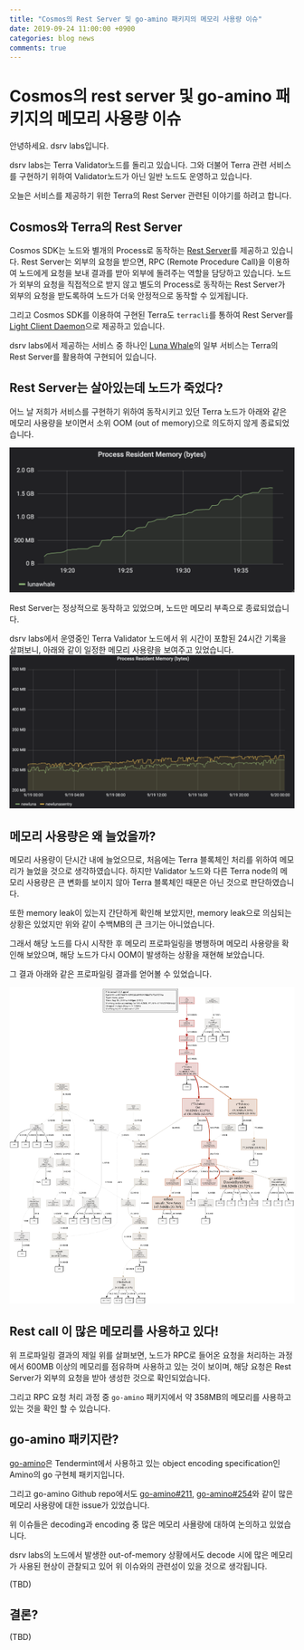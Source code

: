 ```yaml
---
title: "Cosmos의 Rest Server 및 go-amino 패키지의 메모리 사용량 이슈"
date: 2019-09-24 11:00:00 +0900
categories: blog news
comments: true
---
```

# Cosmos의 rest server 및 go-amino 패키지의 메모리 사용량 이슈

안녕하세요. dsrv labs입니다.

dsrv labs는 Terra Validator노드를 돌리고 있습니다.
그와 더불어 Terra 관련 서비스를 구현하기 위하여 Validator노드가 아닌 일반 노드도 운영하고 있습니다. 

오늘은 서비스를 제공하기 위한 Terra의 Rest Server 관련된 이야기를 하려고 합니다.

## Cosmos와 Terra의 Rest Server

Cosmos SDK는 노드와 별개의 Process로 동작하는 [Rest Server](https://cosmos.network/docs/clients/service-providers.html#setting-up-the-rest-server)를 제공하고 있습니다. 
Rest Server는 외부의 요청을 받으면, RPC (Remote Procedure Call)을 이용하여 노드에게 요청을 보내 결과를 받아 외부에 돌려주는 역할을 담당하고 있습니다.
노드가 외부의 요청을 직접적으로 받지 않고 별도의 Process로 동작하는 Rest Server가 외부의 요청을 받도록하여 노드가 더욱 안정적으로 동작할 수 있게됩니다.

그리고 Cosmos SDK를 이용하여 구현된 Terra도 `terracli`를 통하여 Rest Server를 [Light Client Daemon](https://docs.terra.money/guide/light-client)으로 제공하고 있습니다.

dsrv labs에서 제공하는 서비스 중 하나인 [Luna Whale](https://www.lunawhale.com/)의 일부 서비스는 Terra의 Rest Server를 활용하여 구현되어 있습니다.

## Rest Server는 살아있는데 노드가 죽었다? 

어느 날 저희가 서비스를 구현하기 위하여 동작시키고 있던 Terra 노드가 아래와 같은 메모리 사용량을 보이면서 소위 OOM (out of memory)으로 의도하지 않게 종료되었습니다.

<img src="../posts_attachment/20190924-lunawhale.png">

Rest Server는 정상적으로 동작하고 있었으며, 노드만 메모리 부족으로 종료되었습니다.

dsrv labs에서 운영중인 Terra Validator 노드에서 위 시간이 포함된 24시간 기록을 살펴보니, 아래와 같이  일정한 메모리 사용량을 보여주고 있었습니다.
<img src="../posts_attachment/20190924-validator-normal.png">

## 메모리 사용량은 왜 늘었을까?

메모리 사용량이 단시간 내에 늘었으므로, 처음에는 Terra 블록체인 처리를 위하여 메모리가 늘었을 것으로 생각하였습니다.
하지만 Validator 노드와 다른 Terra node의 메모리 사용량은 큰 변화를 보이지 않아 Terra 블록체인 때문은 아닌 것으로 판단하였습니다.

또한 memory leak이 있는지 간단하게 확인해 보았지만, memory leak으로 의심되는 상황은 있었지만 위와 같이 수백MB의 큰 크기는 아니었습니다.

그래서 해당 노드를 다시 시작한 후 메모리 프로파일링을 병행하며 메모리 사용량을 확인해 보았으며, 해당 노드가 다시 OOM이 발생하는 상황을 재현해 보았습니다.

그 결과 아래와 같은 프로파일링 결과를 얻어볼 수 있었습니다.

<img src="../posts_attachment/20190924-memprofile.png">

## Rest call 이 많은 메모리를 사용하고 있다!

위 프로파일링 결과의 제일 위를 살펴보면, 노드가 RPC로 들어온 요청을 처리하는 과정에서 600MB 이상의 메모리를 점유하며 사용하고 있는 것이 보이며, 해당 요청은 Rest Server가 외부의 요청을 받아 생성한 것으로 확인되었습니다.

그리고 RPC 요청 처리 과정 중 `go-amino` 패키지에서 약 358MB의 메모리를 사용하고 있는 것을 확인 할 수 있습니다.

## go-amino 패키지란?

[go-amino](https://github.com/tendermint/go-amino)은 Tendermint에서 사용하고 있는 object encoding specification인 Amino의 go 구현체 패키지입니다.

그리고 go-amino Github repo에서도 [go-amino#211](https://github.com/tendermint/go-amino/issues/211), [go-amino#254](https://github.com/tendermint/go-amino/issues/254)와 같이 많은 메모리 사용량에 대한 issue가 있었습니다.

위 이슈들은 decoding과 encoding 중 많은 메모리 사욜량에 대하여 논의하고 있었습니다.

dsrv labs의 노드에서 발생한 out-of-memory 상황에서도 decode 시에 많은 메모리가 사용된 현상이 관찰되고 있어 위 이슈와의 관련성이 있을 것으로 생각됩니다.

(TBD)

## 결론?
(TBD)
